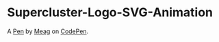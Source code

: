 # Supercluster-Logo-SVG-Animation
A [Pen](https://codepen.io/nutmegprince/pen/Rwbdvxe) by [Meag](https://codepen.io/nutmegprince) on [CodePen](https://codepen.io).
